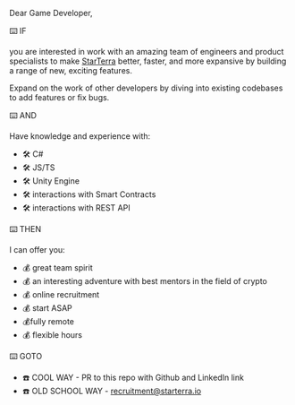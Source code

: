 Dear Game Developer,

⌨️ IF

you are interested in work with an amazing team of engineers and product specialists to make [StarTerra](https://starterra.io/) better, faster, and more expansive by building a range of
new, exciting features.

Expand on the work of other developers by diving into existing codebases to add features or fix bugs.

⌨️ AND

Have knowledge and experience with:

- 🛠 C#
- 🛠 JS/TS
- 🛠 Unity Engine
- 🛠 interactions with Smart Contracts
- 🛠 interactions with REST API

⌨️ THEN

I can offer you:

- 💰 great team spirit
- 💰 an interesting adventure with  best mentors in the field of crypto
- 💰 online recruitment
- 💰 start ASAP
- 💰fully remote
- 💰 flexible hours

⌨️ GOTO

- ☎️ COOL WAY - PR to this repo with Github and LinkedIn link
- ☎️ OLD SCHOOL WAY - [recruitment@starterra.io](recruitment@starterra.io)
